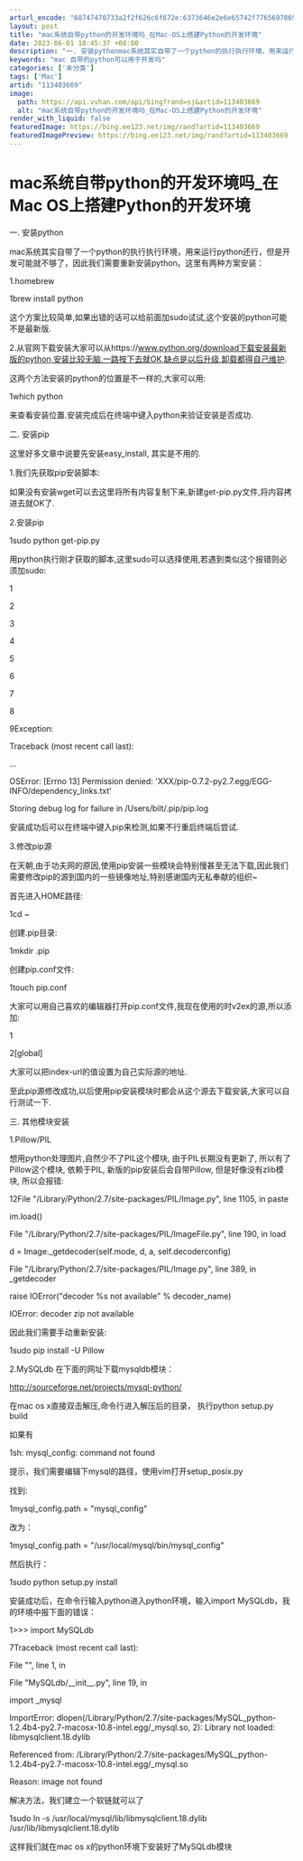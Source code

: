 ```yaml
---
arturl_encode: "68747470733a2f2f626c6f672e:6373646e2e6e65742f77656978696e5f33393735353231382f:61727469636c652f64657461696c732f313133343033363639"
layout: post
title: "mac系统自带python的开发环境吗_在Mac-OS上搭建Python的开发环境"
date: 2023-06-01 18:45:37 +08:00
description: "一. 安装pythonmac系统其实自带了一个python的执行执行环境，用来运行python还行，"
keywords: "mac 自带的python可以用于开发吗"
categories: ['未分类']
tags: ['Mac']
artid: "113403669"
image:
  path: https://api.vvhan.com/api/bing?rand=sj&artid=113403669
  alt: "mac系统自带python的开发环境吗_在Mac-OS上搭建Python的开发环境"
render_with_liquid: false
featuredImage: https://bing.ee123.net/img/rand?artid=113403669
featuredImagePreview: https://bing.ee123.net/img/rand?artid=113403669
---
```


# mac系统自带python的开发环境吗\_在Mac OS上搭建Python的开发环境

一. 安装python

mac系统其实自带了一个python的执行执行环境，用来运行python还行，但是开发可能就不够了，因此我们需要重新安装python。这里有两种方案安装：

1.homebrew

1brew install python

这个方案比较简单,如果出错的话可以给前面加sudo试试,这个安装的python可能不是最新版.

2.从官网下载安装大家可以从https://www.python.org/download下载安装最新版的python,安装比较无脑,一路按下去就OK,缺点是以后升级,卸载都得自己维护.

这两个方法安装的python的位置是不一样的,大家可以用:

1which python

来查看安装位置.安装完成后在终端中键入python来验证安装是否成功.

二. 安装pip

这里好多文章中说要先安装easy\_install, 其实是不用的.

1.我们先获取pip安装脚本:

如果没有安装wget可以去这里将所有内容复制下来,新建get-pip.py文件,将内容拷进去就OK了.

2.安装pip

1sudo python get-pip.py

用python执行刚才获取的脚本,这里sudo可以选择使用,若遇到类似这个报错则必须加sudo:

1

2

3

4

5

6

7

8

9Exception:

Traceback (most recent call last):

...

OSError: [Errno 13] Permission denied: 'XXX/pip-0.7.2-py2.7.egg/EGG-INFO/dependency\_links.txt'

Storing debug log for failure in /Users/bilt/.pip/pip.log

安装成功后可以在终端中键入pip来检测,如果不行重启终端后尝试.

3.修改pip源

在天朝,由于功夫网的原因,使用pip安装一些模块会特别慢甚至无法下载,因此我们需要修改pip的源到国内的一些镜像地址,特别感谢国内无私奉献的组织~

首先进入HOME路径:

1cd ~

创建.pip目录:

1mkdir .pip

创建pip.conf文件:

1touch pip.conf

大家可以用自己喜欢的编辑器打开pip.conf文件,我现在使用的时v2ex的源,所以添加:

1

2[global]

大家可以把index-url的值设置为自己实际源的地址.

至此pip源修改成功,以后使用pip安装模块时都会从这个源去下载安装,大家可以自行测试一下.

三. 其他模块安装

1.Pillow/PIL

想用python处理图片,自然少不了PIL这个模块, 由于PIL长期没有更新了, 所以有了Pillow这个模块, 依赖于PIL, 新版的pip安装后会自带Pillow, 但是好像没有zlib模块, 所以会报错:

12File "/Library/Python/2.7/site-packages/PIL/Image.py", line 1105, in paste

im.load()

File "/Library/Python/2.7/site-packages/PIL/ImageFile.py", line 190, in load

d = Image.\_getdecoder(self.mode, d, a, self.decoderconfig)

File "/Library/Python/2.7/site-packages/PIL/Image.py", line 389, in \_getdecoder

raise IOError("decoder %s not available" % decoder\_name)

IOError: decoder zip not available

因此我们需要手动重新安装:

1sudo pip install -U Pillow

2.MySQLdb 在下面的网址下载mysqldb模块：

http://sourceforge.net/projects/mysql-python/

在mac os x直接双击解压,命令行进入解压后的目录， 执行python setup.py build

如果有

1sh: mysql\_config: command not found

提示，我们需要编辑下mysql的路径，使用vim打开setup\_posix.py

找到:

1mysql\_config.path = "mysql\_config"

改为：

1mysql\_config.path = "/usr/local/mysql/bin/mysql\_config"

然后执行：

1sudo python setup.py install

安装成功后，在命令行输入python进入python环境，输入import MySQLdb，我的环境中报下面的错误：

1>>> import MySQLdb

7Traceback (most recent call last):

File "", line 1, in

File "MySQLdb/\_\_init\_\_.py", line 19, in

import \_mysql

ImportError: dlopen(/Library/Python/2.7/site-packages/MySQL\_python-1.2.4b4-py2.7-macosx-10.8-intel.egg/\_mysql.so, 2): Library not loaded: libmysqlclient.18.dylib

Referenced from: /Library/Python/2.7/site-packages/MySQL\_python-1.2.4b4-py2.7-macosx-10.8-intel.egg/\_mysql.so

Reason: image not found

解决方法，我们建立一个软链就可以了

1sudo ln -s /usr/local/mysql/lib/libmysqlclient.18.dylib /usr/lib/libmysqlclient.18.dylib

这样我们就在mac os x的python环境下安装好了MySQLdb模块